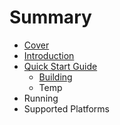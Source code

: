 # Summary

* [Cover](README.md)
* [Introduction](documentation/Introduction.md)
* [Quick Start Guide](documentation/GettingStarted.md)
   * [Building](documentation/Building.md)
   * Temp
* Running
* Supported Platforms

